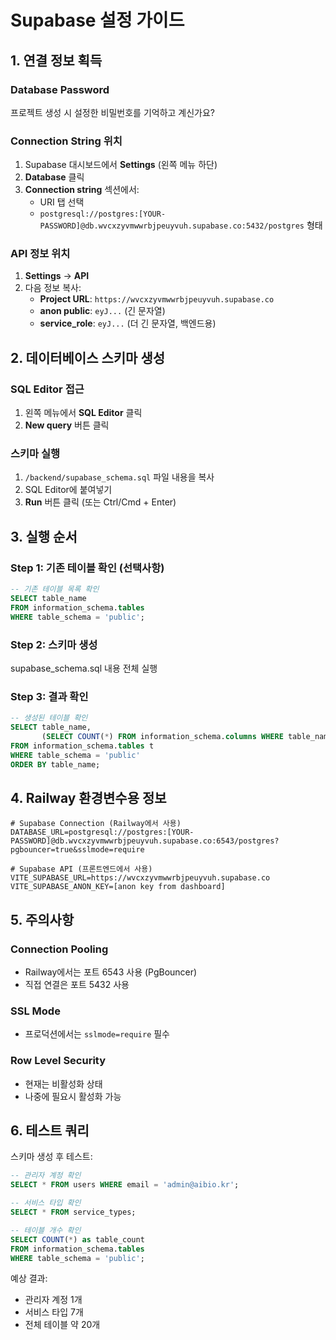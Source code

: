 # Supabase 설정 가이드

## 1. 연결 정보 획득

### Database Password
프로젝트 생성 시 설정한 비밀번호를 기억하고 계신가요?

### Connection String 위치
1. Supabase 대시보드에서 **Settings** (왼쪽 메뉴 하단)
2. **Database** 클릭
3. **Connection string** 섹션에서:
   - URI 탭 선택
   - `postgresql://postgres:[YOUR-PASSWORD]@db.wvcxzyvmwwrbjpeuyvuh.supabase.co:5432/postgres` 형태

### API 정보 위치
1. **Settings** → **API**
2. 다음 정보 복사:
   - **Project URL**: `https://wvcxzyvmwwrbjpeuyvuh.supabase.co`
   - **anon public**: `eyJ...` (긴 문자열)
   - **service_role**: `eyJ...` (더 긴 문자열, 백엔드용)

## 2. 데이터베이스 스키마 생성

### SQL Editor 접근
1. 왼쪽 메뉴에서 **SQL Editor** 클릭
2. **New query** 버튼 클릭

### 스키마 실행
1. `/backend/supabase_schema.sql` 파일 내용을 복사
2. SQL Editor에 붙여넣기
3. **Run** 버튼 클릭 (또는 Ctrl/Cmd + Enter)

## 3. 실행 순서

### Step 1: 기존 테이블 확인 (선택사항)
```sql
-- 기존 테이블 목록 확인
SELECT table_name 
FROM information_schema.tables 
WHERE table_schema = 'public';
```

### Step 2: 스키마 생성
supabase_schema.sql 내용 전체 실행

### Step 3: 결과 확인
```sql
-- 생성된 테이블 확인
SELECT table_name, 
       (SELECT COUNT(*) FROM information_schema.columns WHERE table_name = t.table_name) as column_count
FROM information_schema.tables t
WHERE table_schema = 'public'
ORDER BY table_name;
```

## 4. Railway 환경변수용 정보

```env
# Supabase Connection (Railway에서 사용)
DATABASE_URL=postgresql://postgres:[YOUR-PASSWORD]@db.wvcxzyvmwwrbjpeuyvuh.supabase.co:6543/postgres?pgbouncer=true&sslmode=require

# Supabase API (프론트엔드에서 사용)
VITE_SUPABASE_URL=https://wvcxzyvmwwrbjpeuyvuh.supabase.co
VITE_SUPABASE_ANON_KEY=[anon key from dashboard]
```

## 5. 주의사항

### Connection Pooling
- Railway에서는 포트 6543 사용 (PgBouncer)
- 직접 연결은 포트 5432 사용

### SSL Mode
- 프로덕션에서는 `sslmode=require` 필수

### Row Level Security
- 현재는 비활성화 상태
- 나중에 필요시 활성화 가능

## 6. 테스트 쿼리

스키마 생성 후 테스트:
```sql
-- 관리자 계정 확인
SELECT * FROM users WHERE email = 'admin@aibio.kr';

-- 서비스 타입 확인
SELECT * FROM service_types;

-- 테이블 개수 확인
SELECT COUNT(*) as table_count 
FROM information_schema.tables 
WHERE table_schema = 'public';
```

예상 결과:
- 관리자 계정 1개
- 서비스 타입 7개
- 전체 테이블 약 20개